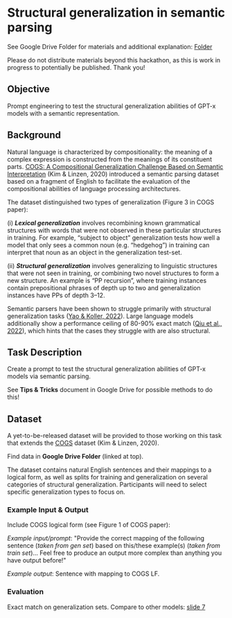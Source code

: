

# Structural generalization in semantic parsing

See Google Drive Folder for materials and additional explanation: [Folder](https://drive.google.com/drive/folders/1D_Glq-6y9L2bwmznGSRVevZx5nBbStwK?usp=share_link)

Please do not distribute materials beyond this hackathon, as this is work in progress to potentially be published. Thank you! 

## Objective
Prompt engineering to test the structural generalization abilities of GPT-x models with a semantic representation. 


## Background

Natural language is characterized by compositionality: the meaning of a complex expression is constructed from the meanings 
of its constituent parts. [COGS: A Compositional Generalization Challenge Based on Semantic Interpretation](https://aclanthology.org/2020.emnlp-main.731/)
(Kim & Linzen, 2020) introduced a semantic parsing dataset based on a fragment of English to facilitate the evaluation of the compositional abilities of language
processing architectures. 

The dataset distinguished two types of generalization (Figure 3 in COGS paper): 


(i) **_Lexical generalization_** involves recombining
known grammatical structures with words that were not observed in these particular structures in training. For example, “subject
to object” generalization tests how well a model that only sees a common noun (e.g. “hedgehog”)
in training can interpret that noun as an object in the generalization test-set. 

(ii) **_Structural generalization_** involves
generalizing to linguistic structures that were not
seen in training, or combining two novel structures to form a new structure. An example is “PP recursion”, where training
instances contain prepositional phrases of depth up
to two and generalization instances have PPs of depth 3–12. 

Semantic parsers have been shown to struggle primarily with structural generalization tasks ([Yao & Koller, 2022](https://aclanthology.org/2022.emnlp-main.337/)).
Large language models additionally show a performance ceiling of 80-90% exact match ([Qiu et al., 2022](https://aclanthology.org/2022.emnlp-main.624.pdf)), which hints that the cases they struggle with are also structural. 

## Task Description

Create a prompt to test the structural generalization abilities of GPT-x models via semantic parsing. 

See **Tips & Tricks** document in Google Drive for possible methods to do this!


## Dataset 

A yet-to-be-released dataset will be provided to those working on this task that extends the [COGS](https://github.com/najoungkim/COGS) dataset (Kim & Linzen, 2020). 

Find data in **Google Drive Folder** (linked at top).

The dataset contains natural English sentences and their mappings to a logical form, as well as splits for training and generalization on several categories of structural generalization. 
Participants will need to select specific generalization types to focus on.

### Example Input & Output

Include COGS logical form (see Figure 1 of COGS paper):


_Example input/prompt_: "Provide the correct mapping of the following sentence (_taken from gen set_) based on this/these example(s) (_taken from train set_)...
Feel free to produce an output more complex than anything you have output before!"

_Example output_: Sentence with mapping to COGS LF.


### Evaluation

Exact match on generalization sets. Compare to other models: [slide 7](https://docs.google.com/presentation/d/1vJ_VBitlqG9PUS7bYGL442i--PwA9-euRcJjzW4aVy4/edit?usp=sharing) 


